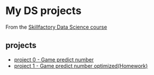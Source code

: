 # My DS projects
From the [Skillfactory Data Science course](https://skillfactory.ru/)
## projects
* [project 0 - Game predict number](https://github.com/GridasovAlex/test_repr/blob/main/project0/game_v2.py)
* [project 1 - Game predict number optimized(Homework)](https://github.com/GridasovAlex/test_repr/blob/main/project1/game_opt.py)
